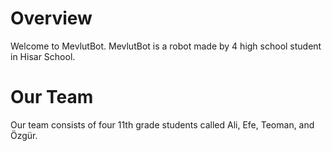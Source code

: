 # Overview
Welcome to MevlutBot. MevlutBot is a robot made by 4 high school student in Hisar School.

# Our Team
Our team consists of four 11th grade students called Ali, Efe, Teoman, and Özgür.


```markdown

```

